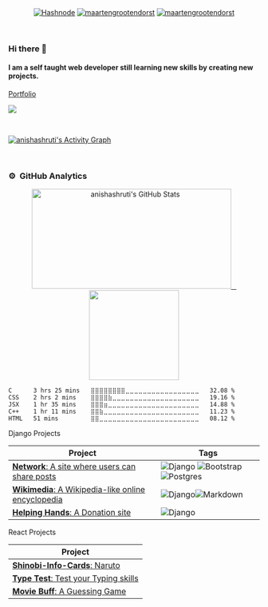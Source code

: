 
<p align="center">
<a href="https://anisha.hashnode.dev/" target="blank"><img alt="Hashnode" img align="center" src="https://img.shields.io/badge/Hashnode-2962FF?style=for-the-badge&logo=hashnode&logoColor=white"></a>
<a href="https://www.linkedin.com/in/anisha-shruti-a-t-72a409202/" target="blank"><img align="center" src="https://img.shields.io/badge/-LinkedIn-039BE5?style=for-the-badge&logo=Linkedin&logoColor=white&link=https://www.linkedin.com/in/mgrootendorst/" alt="maartengrootendorst"/></a>
<a href="https://twitter.com/AnishaShruti" target="blank"><img align="center" src="https://img.shields.io/badge/-Twitter-A7C0FF?style=for-the-badge&logo=Twitter&logoColor=white&link=https://twitter.com/maartengr" alt="maartengrootendorst"/></a>

</p>

<br>

### Hi there 👋

#### I am a self taught web developer still learning new skills by creating new projects.
 
[Portfolio]( https://anishashruti.github.io/Portfolio/#/)

![](https://komarev.com/ghpvc/?username=your-github-anishashruti&style=plastic&label=PROFILE+VIEWS&color=yellow)


<br>

<a href="https://github.com/anishashruti/github-readme-activity-graph"><img alt="anishashruti's Activity Graph" src="https://activity-graph.herokuapp.com/graph?username=anishashruti&bg_color=00001A&color=FFFFFF&line=F85D7F&point=FFFFFF&hide_border=false&theme=tokyonight" /></a>
</p>

<br>

### ⚙️ &nbsp;GitHub Analytics

<p align="center">
<a href="https://github.com/anishashruti">
   <img height="200px" width="400px" alt="anishashruti's GitHub Stats" src="https://github-readme-streak-stats.herokuapp.com/?user=anishashruti&theme=tokyonight"/> &ensp;
  <img height="180em" src="https://github-readme-stats-eight-theta.vercel.app/api/top-langs/?username=anishashruti&layout=compact&langs_count=8&theme=tokyonight"/>
</a>
</p>


<!--START_SECTION:waka-->
```text
C      3 hrs 25 mins   ⣿⣿⣿⣿⣿⣿⣿⣿⣀⣀⣀⣀⣀⣀⣀⣀⣀⣀⣀⣀⣀⣀⣀⣀⣀   32.08 % 
CSS    2 hrs 2 mins    ⣿⣿⣿⣿⣷⣀⣀⣀⣀⣀⣀⣀⣀⣀⣀⣀⣀⣀⣀⣀⣀⣀⣀⣀⣀   19.16 % 
JSX    1 hr 35 mins    ⣿⣿⣿⣶⣀⣀⣀⣀⣀⣀⣀⣀⣀⣀⣀⣀⣀⣀⣀⣀⣀⣀⣀⣀⣀   14.88 % 
C++    1 hr 11 mins    ⣿⣿⣷⣀⣀⣀⣀⣀⣀⣀⣀⣀⣀⣀⣀⣀⣀⣀⣀⣀⣀⣀⣀⣀⣀   11.23 % 
HTML   51 mins         ⣿⣿⣀⣀⣀⣀⣀⣀⣀⣀⣀⣀⣀⣀⣀⣀⣀⣀⣀⣀⣀⣀⣀⣀⣀   08.12 % 
```
<!--END_SECTION:waka-->


Django Projects 

  
| Project | Tags |
| --- | --- |
| [**Network**: A site where users can share posts](https://github.com/anishashruti/Network) | <img alt="Django" src="https://img.shields.io/badge/django-%23092E20.svg?style=for-the-badge&logo=django&logoColor=white"/> <img alt="Bootstrap" src="https://img.shields.io/badge/bootstrap-%23563D7C.svg?style=for-the-badge&logo=bootstrap&logoColor=white"/><img alt="Postgres" src ="https://img.shields.io/badge/postgres-%23316192.svg?style=for-the-badge&logo=postgresql&logoColor=white"/>|
| [**Wikimedia**: A Wikipedia-like online encyclopedia](https://github.com/anishashruti/Wikimedia) | <img alt="Django" src="https://img.shields.io/badge/django-%23092E20.svg?style=for-the-badge&logo=django&logoColor=white"/><img alt="Markdown" src ="https://img.shields.io/badge/Markdown-000000?style=for-the-badge&logo=markdown&logoColor=white"/>|
 | [**Helping Hands**: A Donation site](https://github.com/anishashruti/Helping-Hands) | <img alt="Django" src="https://img.shields.io/badge/django-%23092E20.svg?style=for-the-badge&logo=django&logoColor=white"/>|
  
  <summary>
React Projects 
</summary>
  
  
| Project |
| --- |
| [**Shinobi-Info-Cards**: Naruto ](https://github.com/anishashruti/Shinobi-Info-Cards) | 
| [**Type Test**: Test your Typing skills ](https://github.com/anishashruti/Type-Test) |
| [**Movie Buff**: A Guessing Game ](https://github.com/anishashruti/moviebuff_game) | 

<br>

